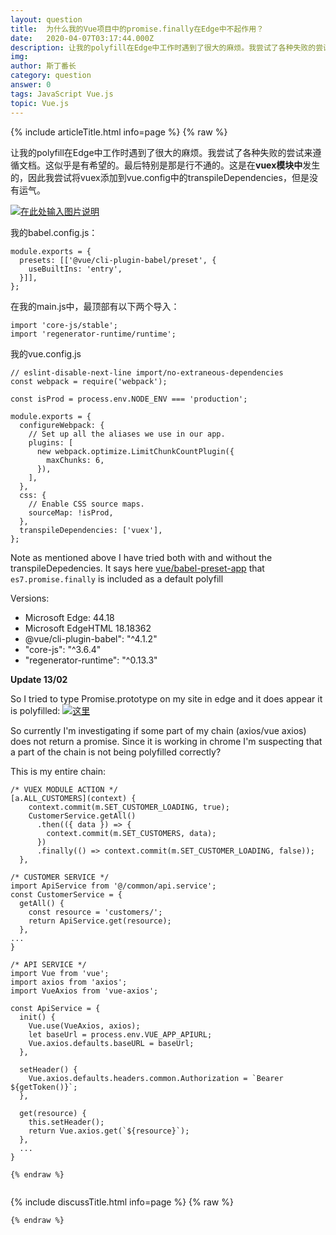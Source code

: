 ```yaml
---
layout: question
title:  为什么我的Vue项目中的promise.finally在Edge中不起作用？
date:   2020-04-07T03:17:44.000Z
description: 让我的polyfill在Edge中工作时遇到了很大的麻烦。我尝试了各种失败的尝试来遵循文档。这似乎是有希望的。最后特别是那是行不通的。这是在vuex模块中...
img: 
author: 斯丁番长
category: question
answer: 0
tags: JavaScript Vue.js
topic: Vue.js
---
```

<div class="article-root">
  <div class="article">
    {% include articleTitle.html info=page %}
    {% raw %}
    <div class="article-content"><p><font style="vertical-align: inherit;"><font style="vertical-align: inherit;">让我的polyfill在Edge中工作时遇到了很大的麻烦。</font><font style="vertical-align: inherit;">我尝试了各种失败的尝试来遵循文档。</font><font style="vertical-align: inherit;">这似乎是有希望的。最后特别是那是行不通的。</font><font style="vertical-align: inherit;">这是在</font></font><strong><font style="vertical-align: inherit;"><font style="vertical-align: inherit;">vuex模块中</font></font></strong><font style="vertical-align: inherit;"><font style="vertical-align: inherit;">发生的，</font><font style="vertical-align: inherit;">因此我尝试将vuex添加到vue.config中的transpileDependencies，但是没有运气。</font></font></p>

<p><a href="https://www.samyoc.com//uploads/users/26802/images/thumbnails/1586229337015.png" data-src="https://www.samyoc.com//uploads/users/26802/images/1586229337015.png" rel="nofollow noreferrer"><img src="https://i.stack.imgur.com/jFEKA.png" alt="在此处输入图片说明"></a></p>

<p><font style="vertical-align: inherit;"><font style="vertical-align: inherit;">我的babel.config.js：</font></font></p>

<pre><code>module.exports = {<font></font>
  presets: [['@vue/cli-plugin-babel/preset', {<font></font>
    useBuiltIns: 'entry',<font></font>
  }]],<font></font>
};<font></font>
</code></pre>

<p><font style="vertical-align: inherit;"><font style="vertical-align: inherit;">在我的main.js中，最顶部有以下两个导入：</font></font></p>

<pre><code>import 'core-js/stable';<font></font>
import 'regenerator-runtime/runtime';<font></font>
</code></pre>

<p><font style="vertical-align: inherit;"><font style="vertical-align: inherit;">我的vue.config.js</font></font></p>

<pre><code>// eslint-disable-next-line import/no-extraneous-dependencies<font></font>
const webpack = require('webpack');<font></font>
<font></font>
const isProd = process.env.NODE_ENV === 'production';<font></font>
<font></font>
module.exports = {<font></font>
  configureWebpack: {<font></font>
    // Set up all the aliases we use in our app.<font></font>
    plugins: [<font></font>
      new webpack.optimize.LimitChunkCountPlugin({<font></font>
        maxChunks: 6,<font></font>
      }),<font></font>
    ],<font></font>
  },<font></font>
  css: {<font></font>
    // Enable CSS source maps.<font></font>
    sourceMap: !isProd,<font></font>
  },<font></font>
  transpileDependencies: ['vuex'],<font></font>
};<font></font>
</code></pre>

<p>Note as mentioned above I have tried both with and without the transpileDepedencies. It says here <a href="https://github.com/vuejs/vue-cli/tree/dev/packages/%40vue/babel-preset-app" rel="nofollow noreferrer">vue/babel-preset-app</a> that <code>es7.promise.finally</code> is included as a default polyfill</p>

<p>Versions:</p>

<ul>
<li>Microsoft Edge: 44.18</li>
<li>Microsoft EdgeHTML 18.18362</li>
<li>@vue/cli-plugin-babel": "^4.1.2"</li>
<li>"core-js": "^3.6.4"</li>
<li>"regenerator-runtime": "^0.13.3"</li>
</ul>

<p><strong>Update 13/02</strong></p>

<p>So I tried to type Promise.prototype on my site in edge and it does appear it is polyfilled: <a href="https://www.samyoc.com//uploads/users/26802/images/thumbnails/1586229337036.png" data-src="https://www.samyoc.com//uploads/users/26802/images/1586229337036.png" rel="nofollow noreferrer"><img src="https://i.stack.imgur.com/03P2m.png" alt="这里"></a></p>

<p>So currently I'm investigating if some part of my chain (axios/vue axios) does not return a promise. Since it is working in chrome I'm suspecting that a part of the chain is not being polyfilled correctly?</p>

<p>This is my entire chain:</p>

<pre><code>/* VUEX MODULE ACTION */  <font></font>
[a.ALL_CUSTOMERS](context) {<font></font>
    context.commit(m.SET_CUSTOMER_LOADING, true);<font></font>
    CustomerService.getAll()<font></font>
      .then(({ data }) =&gt; {<font></font>
        context.commit(m.SET_CUSTOMERS, data);<font></font>
      })<font></font>
      .finally(() =&gt; context.commit(m.SET_CUSTOMER_LOADING, false));<font></font>
  },<font></font>
<font></font>
/* CUSTOMER SERVICE */<font></font>
import ApiService from '@/common/api.service';<font></font>
const CustomerService = {<font></font>
  getAll() {<font></font>
    const resource = 'customers/';<font></font>
    return ApiService.get(resource);<font></font>
  },<font></font>
...<font></font>
}<font></font>
<font></font>
/* API SERVICE */<font></font>
import Vue from 'vue';<font></font>
import axios from 'axios';<font></font>
import VueAxios from 'vue-axios';<font></font>
<font></font>
const ApiService = {<font></font>
  init() {<font></font>
    Vue.use(VueAxios, axios);<font></font>
    let baseUrl = process.env.VUE_APP_APIURL;<font></font>
    Vue.axios.defaults.baseURL = baseUrl;<font></font>
  },<font></font>
<font></font>
  setHeader() {<font></font>
    Vue.axios.defaults.headers.common.Authorization = `Bearer ${getToken()}`;<font></font>
  },<font></font>
<font></font>
  get(resource) {<font></font>
    this.setHeader();<font></font>
    return Vue.axios.get(`${resource}`);<font></font>
  },<font></font>
  ...<font></font>
}<font></font>
</code></pre></div>
    {% endraw %}
  </div>
  <p style="height: 0;width:0;overflow: hidden;"> 第4062篇《为什么我的Vue项目中的promise.finally在Edge中不起作用？》来自Winter(https://github.com/aiyld/aiyld.github.io)的站点</p>
  <div class="discuss-wrapper">
    {% include discussTitle.html info=page %}
    {% raw %}
    
    {% endraw %}
  </div>
<div>
